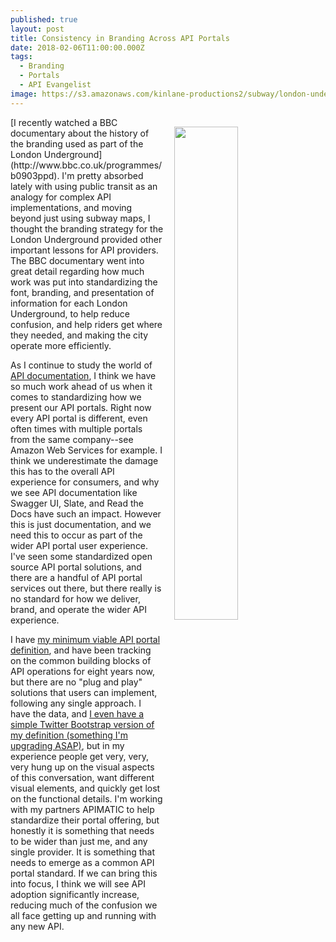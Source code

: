 ```yaml
---
published: true
layout: post
title: Consistency in Branding Across API Portals
date: 2018-02-06T11:00:00.000Z
tags:
  - Branding
  - Portals
  - API Evangelist
image: https://s3.amazonaws.com/kinlane-productions2/subway/london-underground.png
---
```

<p><img src="https://s3.amazonaws.com/kinlane-productions2/subway/london-underground.png" align="right" width="45%" style="padding: 15px;"></p>[I recently watched a BBC documentary about the history of the branding used as part of the London Underground](http://www.bbc.co.uk/programmes/b0903ppd). I'm pretty absorbed lately with using public transit as an analogy for complex API implementations, and moving beyond just using subway maps, I thought the branding strategy for the London Underground provided other important lessons for API providers. The BBC documentary went into great detail regarding how much work was put into standardizing the font, branding, and presentation of information for each London Underground, to help reduce confusion, and help riders get where they needed, and making the city operate more efficiently.

As I continue to study the world of [API documentation](http://documentation.apievangelist.com), I think we have so much work ahead of us when it comes to standardizing how we present our API portals. Right now every API portal is different, even often times with multiple portals from the same company--see Amazon Web Services for example. I think we underestimate the damage this has to the overall API experience for consumers, and why we see API documentation like Swagger UI, Slate, and Read the Docs have such an impact. However this is just documentation, and we need this to occur as part of the wider API portal user experience. I've seen some standardized open source API portal solutions, and there are a handful of API portal services out there, but there really is no standard for how we deliver, brand, and operate the wider API experience.

I have [my minimum viable API portal definition](https://apievangelist.com/2015/04/10/my-minimum-viable-api-footprint-definition/), and have been tracking on the common building blocks of API operations for eight years now, but there are no "plug and play" solutions that users can implement, following any single approach. I have the data, and [I even have a simple Twitter Bootstrap version of my definition (something I'm upgrading ASAP)](http://portal.minimum.apievangelist.com/), but in my experience people get very, very, very hung up on the visual aspects of this conversation, want different visual elements, and quickly get lost on the functional details. I'm working with my partners APIMATIC to help standardize their portal offering, but honestly it is something that needs to be wider than just me, and any single provider. It is something that needs to emerge as a common API portal standard. If we can bring this into focus, I think we will see API adoption significantly increase, reducing much of the confusion we all face getting up and running with any new API.
